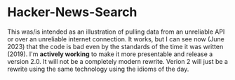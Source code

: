 # Hacker-News-Search

This was/is intended as an illustration of pulling data from an unreliable API or over an unreliable internet connection. It works, but I can see now (June 2023) that the code is bad even by the standards of the time it was written (2019). I'm **actively working** to make it more presentable and release a version 2.0. It will not be a completely modern rewrite. Verion 2 will just be a rewrite using the same technology using the idioms of the day.
